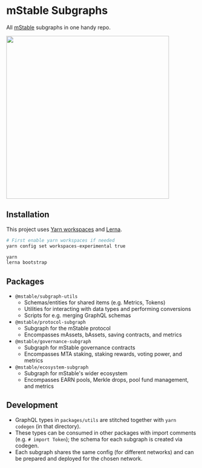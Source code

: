 # mStable Subgraphs

All [mStable](https://mstable.org) subgraphs in one handy repo.

<a href="https://www.youtube.com/watch?v=l0vrsO3_HpU"><img src="https://raw.githubusercontent.com/mstable/mStable-subgraphs-monorepo/master/graphtasia.png" width="430" /></a>

## Installation

This project uses [Yarn workspaces](https://classic.yarnpkg.com/en/docs/workspaces/) and [Lerna](https://github.com/lerna/lerna).

```bash
# First enable yarn workspaces if needed
yarn config set workspaces-experimental true

yarn
lerna bootstrap
```

## Packages

- `@mstable/subgraph-utils`
    - Schemas/entities for shared items (e.g. Metrics, Tokens)
    - Utilities for interacting with data types and performing conversions 
    - Scripts for e.g. merging GraphQL schemas
- `@mstable/protocol-subgraph`
    - Subgraph for the mStable protocol
    - Encompasses mAssets, bAssets, saving contracts, and metrics
- `@mstable/governance-subgraph`
    - Subgraph for mStable governance contracts
    - Encompasses MTA staking, staking rewards, voting power, and metrics
- `@mstable/ecosystem-subgraph`
    - Subgraph for mStable's wider ecosystem
    - Encompasses EARN pools, Merkle drops, pool fund management, and metrics


## Development

- GraphQL types in `packages/utils` are stitched together with `yarn codegen` (in that directory).
- These types can be consumed in other packages with import comments (e.g. `# import Token`); the schema for each subgraph is created via codegen. 
- Each subgraph shares the same config (for different networks) and can be prepared and deployed for the chosen network.
